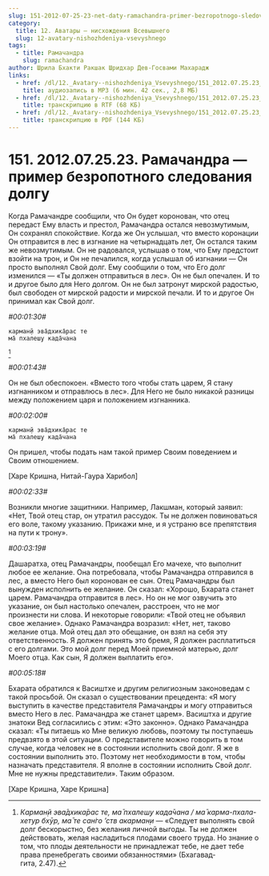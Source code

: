 ```yaml
---
slug: 151-2012-07-25-23-net-daty-ramachandra-primer-bezropotnogo-sledovaniya-dolgu
category:
  title: 12. Аватары — нисхождения Всевышнего
  slug: 12-avatary-nishozhdeniya-vsevyshnego
tags:
  - title: Рамачандра
    slug: ramachandra
author: Шрила Бхакти Ракшак Шридхар Дев-Госвами Махарадж
links:
  - href: /dl/12._Avatary--nishozhdeniya_Vsevyshnego/151_2012.07.25.23_ShridharMj_Ramachandra-primer_bezropotnogo_sledovaniya_dolgu.mp3
    title: аудиозапись в MP3 (6 мин. 42 сек., 2,8 МБ)
  - href: /dl/12._Avatary--nishozhdeniya_Vsevyshnego/151_2012.07.25.23_ShridharMj_Ramachandra-primer_bezropotnogo_sledovaniya_dolgu.rtf
    title: транскрипцию в RTF (68 КБ)
  - href: /dl/12._Avatary--nishozhdeniya_Vsevyshnego/151_2012.07.25.23_ShridharMj_Ramachandra-primer_bezropotnogo_sledovaniya_dolgu.pdf
    title: транскрипцию в PDF (144 КБ)
---
```


# 151. 2012.07.25.23. Рамачандра — пример безропотного следования долгу

Когда Рамачандре сообщили, что Он будет коронован, что отец передаст Ему власть и престол, Рамачандра остался невозмутимым, Он сохранял спокойствие. Когда же Он услышал, что вместо коронации Он отправится в лес в изгнание на четырнадцать лет, Он остался таким же невозмутимым. Он не радовался, услышав о том, что Ему предстоит взойти на трон, и Он не печалился, когда услышал об изгнании — Он просто выполнял Свой долг. Ему сообщили о том, что Его долг изменился — «Ты должен отправиться в лес». Он не был опечален. И то и другое было для Него долгом. Он не был затронут мирской радостью, был свободен от мирской радости и мирской печали. И то и другое Он принимал как Свой долг.

*#00:01:30#*

    карман̣й эва̄дхика̄рас те
    ма̄ пхалеш̣у када̄чана
[^_ftn1]

*#00:01:43#*

Он не был обеспокоен. «Вместо того чтобы стать царем, Я стану изгнанником и отправлюсь в лес». Для Него не было никакой разницы между положением царя и положением изгнанника.

*#00:02:00#*

    карман̣й эва̄дхика̄рас те
    ма̄ пхалеш̣у када̄чана

Он пришел, чтобы подать нам такой пример Своим поведением и Своим отношением.

[Харе Кришна, Нитай-Гаура Харибол]

*#00:02:33#*

Возникли многие защитники. Например, Лакшман, который заявил: «Нет, Твой отец стар, он утратил рассудок. Ты не должен повиноваться его воле, такому указанию. Прикажи мне, и я устраню все препятствия на пути к трону».

*#00:03:19#*

Дашаратха, отец Рамачандры, пообещал Его мачехе, что выполнит любое ее желание. Она потребовала, чтобы Рамачандра отправился в лес, а вместо Него был коронован ее сын. Отец Рамачандры был вынужден исполнить ее желание. Он сказал: «Хорошо, Бхарата станет царем. Рамачандра отправится в лес». Но он не мог озвучить это указание, он был настолько опечален, расстроен, что не мог произнести ни слова. И некоторые говорили: «Твой отец не объявил свое желание». Однако Рамачандра возразил: «Нет, нет, таково желание отца. Мой отец дал это обещание, он взял на себя эту ответственность. Я должен принять это бремя, Я должен расплатиться с его долгами. Это мой долг перед Моей приемной матерью, долг Моего отца. Как сын, Я должен выплатить его».

*#00:05:18#*

Бхарата обратился к Васиштхе и другим религиозным законоведам с такой просьбой. Он сказал о существовании прецедента: «Я могу выступить в качестве представителя Рамачандры и могу отправиться вместо Него в лес. Рамачандра же станет царем». Васиштха и другие знатоки Вед согласились с этим: «Это законно». Однако Рамачандра сказал: «Ты питаешь ко Мне великую любовь, поэтому ты поступаешь предвзято в этой ситуации. О представителе можно говорить в том случае, когда человек не в состоянии исполнить свой долг. Я же в состоянии выполнить это. Поэтому нет необходимости в том, чтобы назначать представителя. Я вполне в состоянии исполнить Свой долг. Мне не нужны представители». Таким образом.

[Харе Кришна, Харе Кришна]



[^_ftn1]: *Карман̣й эва̄дхика̄рас те, ма̄ пхалеш̣у када̄чана / ма̄ карма-пхала-хетур бхӯр, ма̄ те сан̇го ’ств акарман̣и* — «Следует выполнять свой долг бескорыстно, без желания личной выгоды. Ты не должен действовать, желая насладиться плодами своего труда. Но знание о том, что плоды деятельности не принадлежат тебе, не дает тебе права пренебрегать своими обязанностями» (Бхагавад-гита, 2.47).

